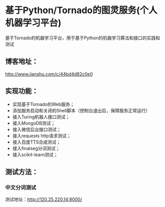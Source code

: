 # 基于Python/Tornado的图灵服务(个人机器学习平台)
基于Tornado的机器学习平台，用于基于Python的机器学习算法和接口的实践和测试

## 博客地址：
<http://www.jianshu.com/c/44bd4d82c0e0>

## 实现功能：
* 实现基于Tornado的Web服务；
* 添加服务启动和关闭的Shell脚本（控制台退出后，保障服务正常运行）
* 接入Turing机器人接口测试；
* 接入MongoDB测试；
* 接入微信后台接口测试；
* 接入requests http请求测试；
* 接入百度TTS合成测试；
* 接入finalseg分词测试；
* 接入scikit-learn测试；

## 测试方法：

### 中文分词测试
测试地址：<http://120.25.220.14:8000/>